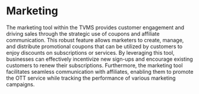 # Marketing

The marketing tool within the TVMS provides customer engagement and driving sales through the strategic use of coupons and affiliate communication. This robust feature allows marketers to create, manage, and distribute promotional coupons that can be utilized by customers to enjoy discounts on subscriptions or services. By leveraging this tool, businesses can effectively incentivize new sign-ups and encourage existing customers to renew their subscriptions. Furthermore, the marketing tool facilitates seamless communication with affiliates, enabling them to promote the OTT service while tracking the performance of various marketing campaigns.
